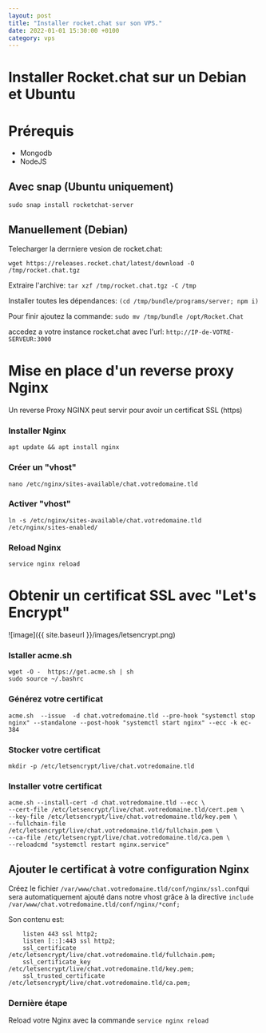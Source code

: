 ```yaml
---
layout: post
title: "Installer rocket.chat sur son VPS."
date: 2022-01-01 15:30:00 +0100
category: vps
---
```


# Installer Rocket.chat sur un Debian et Ubuntu

# Prérequis
* Mongodb 
* NodeJS 

## Avec snap (Ubuntu uniquement)
```sudo snap install rocketchat-server```

## Manuellement (Debian)

Telecharger la derrniere vesion de rocket.chat:

`wget https://releases.rocket.chat/latest/download -O /tmp/rocket.chat.tgz`

Extraire l'archive: `tar xzf /tmp/rocket.chat.tgz -C /tmp`

Installer toutes les dépendances: `(cd /tmp/bundle/programs/server; npm i)`

Pour finir ajoutez la commande: `sudo mv /tmp/bundle /opt/Rocket.Chat`

accedez a votre instance rocket.chat avec l'url: `http://IP-de-VOTRE-SERVEUR:3000`

# Mise en place d'un reverse proxy Nginx

Un reverse Proxy NGINX peut servir pour avoir un certificat SSL (https)

### Installer Nginx

```apt update && apt install nginx```

### Créer un "vhost"

```nano /etc/nginx/sites-available/chat.votredomaine.tld```

### Activer "vhost"

```ln -s /etc/nginx/sites-available/chat.votredomaine.tld /etc/nginx/sites-enabled/```

### Reload Nginx

```service nginx reload```

# Obtenir un certificat SSL avec "Let's Encrypt"

![image]({{ site.baseurl }}/images/letsencrypt.png)


### Istaller acme.sh

```
wget -O -  https://get.acme.sh | sh
sudo source ~/.bashrc
```  

### Générez votre certificat

```
acme.sh  --issue  -d chat.votredomaine.tld --pre-hook "systemctl stop nginx" --standalone --post-hook "systemctl start nginx" --ecc -k ec-384
```

### Stocker votre certificat

```mkdir -p /etc/letsencrypt/live/chat.votredomaine.tld```

### Installer votre certificat

```
acme.sh --install-cert -d chat.votredomaine.tld --ecc \
--cert-file /etc/letsencrypt/live/chat.votredomaine.tld/cert.pem \
--key-file /etc/letsencrypt/live/chat.votredomaine.tld/key.pem \
--fullchain-file /etc/letsencrypt/live/chat.votredomaine.tld/fullchain.pem \
--ca-file /etc/letsencrypt/live/chat.votredomaine.tld/ca.pem \
--reloadcmd "systemctl restart nginx.service"
```

## Ajouter le certificat à votre configuration Nginx
Créez le fichier `/var/www/chat.votredomaine.tld/conf/nginx/ssl.conf`qui sera automatiquement ajouté dans notre vhost grâce à la directive `include  /var/www/chat.votredomaine.tld/conf/nginx/*conf;`

Son contenu est: 
```
    listen 443 ssl http2;
    listen [::]:443 ssl http2;
    ssl_certificate /etc/letsencrypt/live/chat.votredomaine.tld/fullchain.pem;
    ssl_certificate_key     /etc/letsencrypt/live/chat.votredomaine.tld/key.pem;
    ssl_trusted_certificate /etc/letsencrypt/live/chat.votredomaine.tld/ca.pem;

```
### Dernière étape

Reload votre Nginx avec la commande `service nginx reload`




